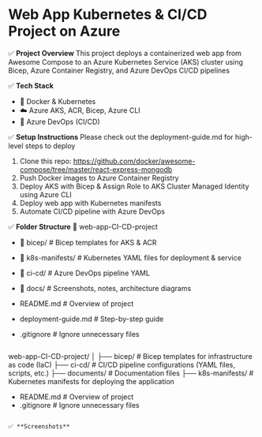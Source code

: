 # Web App Kubernetes & CI/CD Project on Azure

✅ **Project Overview** 
This project deploys a containerized web app from Awesome Compose to an Azure Kubernetes Service (AKS) cluster using Bicep, Azure Container Registry, and Azure DevOps CI/CD pipelines

✅ **Tech Stack** 
- 🐳 Docker & Kubernetes
- ☁️ Azure AKS, ACR, Bicep, Azure CLI
- 🔁 Azure DevOps (CI/CD)

✅ **Setup Instructions** 
Please check out the deployment-guide.md for high-level steps to deploy
1. Clone this repo: https://github.com/docker/awesome-compose/tree/master/react-express-mongodb
2. Push Docker images to Azure Container Registry
3. Deploy AKS with Bicep & Assign Role to AKS Cluster Managed Identity using Azure CLI
4. Deploy web app with Kubernetes manifests
5. Automate CI/CD pipeline with Azure DevOps

✅ **Folder Structure** 
📁 web-app-CI-CD-project
- 📁 bicep/                # Bicep templates for AKS & ACR
- 📁 k8s-manifests/        # Kubernetes YAML files for deployment & service
- 📁 ci-cd/                # Azure DevOps pipeline YAML
- 📁 docs/                 # Screenshots, notes, architecture diagrams
- README.md                # Overview of project
- deployment-guide.md       # Step-by-step guide
- .gitignore                # Ignore unnecessary files

  ```
web-app-CI-CD-project/
│
├── bicep/              # Bicep templates for infrastructure as code (IaC)
├── ci-cd/              # CI/CD pipeline configurations (YAML files, scripts, etc.)
├── documents/          # Documentation files 
├── k8s-manifests/      # Kubernetes manifests for deploying the application
- README.md             # Overview of project
- .gitignore            # Ignore unnecessary files
```

✅ **Screenshots** 
